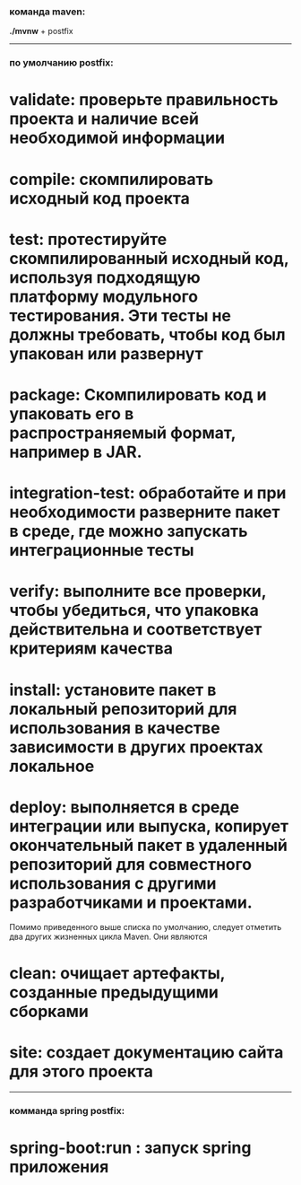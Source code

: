 ### команда maven:

**./mvnw** + postfix

*********
### по умолчанию postfix:

# **validate**: проверьте правильность проекта и наличие всей необходимой информации
# **compile**: скомпилировать исходный код проекта
# **test**: протестируйте скомпилированный исходный код, используя подходящую платформу модульного тестирования. Эти тесты не должны требовать, чтобы код был упакован или развернут
# **package**: Скомпилировать код и упаковать его в распространяемый формат, например в JAR.
# **integration-test**: обработайте и при необходимости разверните пакет в среде, где можно запускать интеграционные тесты
# **verify**: выполните все проверки, чтобы убедиться, что упаковка действительна и соответствует критериям качества
# **install**: установите пакет в локальный репозиторий для использования в качестве зависимости в других проектах локальное
# **deploy**:  выполняется в среде интеграции или выпуска, копирует окончательный пакет в удаленный репозиторий для совместного использования с другими разработчиками и проектами.
Помимо приведенного выше списка по умолчанию, следует отметить два других жизненных цикла Maven. Они являются

# **clean**: очищает артефакты, созданные предыдущими сборками
# **site**: создает документацию сайта для этого проекта

*********
### комманда spring postfix:
# **spring-boot:run** : запуск spring приложения